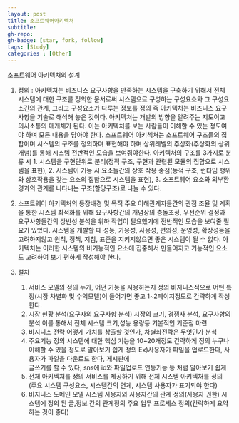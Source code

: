 ```yaml
---
layout: post
title: 소프트웨어아키텍처
subtitle: 
gh-repo: 
gh-badge: [star, fork, follow]
tags: [Study]
categories : [Other]
---
```


소프트웨어 아키텍처의 설계
1. 정의 : 아키텍처는 비즈니스 요구사항을 만족하는 시스템을 구축하기 위해서 
전체 시스템에 대한 구조를 정의한 문서로써 시스템으르 구성하는 구성요소와 그
구성요소간의 관계, 그리고 구성요소가 다루는 정보를 정의
즉 아키텍처는 비즈니스 요구사항을 기술로 해석해 놓은 것이다.
아키텍처는 개발의 방향을 알려주는 지도이고 의사소통의 매개체가 된다.
이는 아키텍처를 보는 사람들이 이해할 수 있는 정도여야 하며 모든 내용을 담아야 한다.
소프트웨어 아키첵처는 소프트웨어 구조들의 집합이며 시스템의 구조를 정의하며 표현해야 하며 상위레벨의 추상화(추상화의 상위개념)를 통해 시스템 전반적인 모습을 보여줘야한다.
아키텍처의 구조를 3가지로 분류 시 1. 시스템을 구현단위로 분리(정적 구조, 구현과 관련된 모듈의 집합으로 시스템을 표현), 2. 시스템이 기능 시 요소들간의 상호 작용 중점(동적 구조, 런타임 행위와 상호작용을 갖는 요소의 집합으로 시스템을 표현), 3. 소프트웨어 요소와 외부환경과의 관계를 나타내는 구조(할당구조)로 나눌 수 있다.

2. 소프트웨어 아키텍처의 등장배경 및 목적
주요 이해관계자들간의 관점 조율 및 계획을 통한 시스템 최적화를 위해 요구사항간의 개념상의 충돌조정, 우선순위 결정과 요구사항들간의 상반성 분석을 위하 작업이 필요했기에 전반적인 모습을 보여줄 필요가 있었다.
시스템을 개발할 때 성능, 가용성, 사용성, 편의성, 운영성, 확장성등을 고려하지않고 원칙, 정책, 지침, 표준을 지키지않으면 좋은 시스템이 될 수 없다.
아키텍처는 이러한 시스템의 비기능적인 요소에 집중해서 만들어지고 기능적인 요소도 고려하여 보기 편하게 작성해야 한다.

3. 절차
	1. 서비스 모델의 정의
		누가, 어떤 기능을 사용하는지 정의
		비지니스적으로 어떤 특징(시장 차별화 및 수익모델)이 들어가면 좋고
		1~2페이지정도로 간략하게 작성한다.
	2. 시장 현황 분석(요구자의 요구사항 분석)
		시장의 크기, 경쟁사 분석, 요구사항의 분석
		이를 통해서 전체 시스템 크기,성능 용량등 기본적인 기준점 마련
	3. 비지니스 전략
		어떻게 가치를 창출할 것인가, 차별화전략은 무엇인가 분석
	4. 주요기능 정의
		시스템에 대한 핵심 기능을 10~20개정도 간략하게 정의
		누구나 이해할 수 있을 정도로 알아보기 쉽게 정의
		Ex)사용자가 파일을 업로드한다, 사용자가 파일을 다운로드 한다, 게시판에  
글쓰기를 할 수 있다, sns에 id와 파일업로드 연동기능 등 처럼 알아보기 쉽게
	5. 전체 아키텍처를 정의
		서비스를 제공하기 위해 전체 시스템 아키텍처를 정의
		(주요 시스템 구성요소, 시스템간의 연계, 시스템 사용자가 표기되야 한다)
	6. 비지니스 도메인 모델
		시스템 사용자와 사용자간의 관계 정의(사용자 권한)
		시스템에 정의 된 글,정보 간의 관계정의
		주요 업무 프로세스 정의(간략하게 요약하는 것이 좋다)
